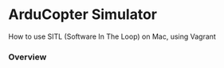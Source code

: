 # ArduCopter Simulator 
How to use SITL (Software In The Loop) on Mac, using Vagrant

### Overview
 
